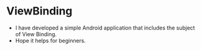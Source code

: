 # ViewBinding

* I have developed a simple Android application that includes the subject of View Binding.
* Hope it helps for beginners.
